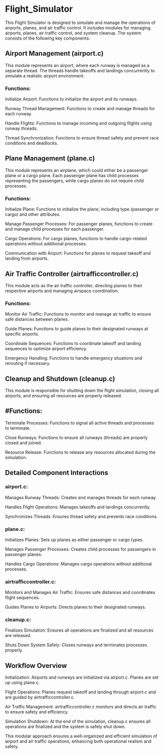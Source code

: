 # Flight_Simulator

This Flight Simulator is designed to simulate and manage the operations of airports, planes, and air traffic control. It includes modules for managing airports, planes, air traffic control, and system cleanup. The system consists of the following key components:

## Airport Management (airport.c)

This module represents an airport, where each runway is managed as a separate thread. The threads handle takeoffs and landings concurrently to simulate a realistic airport environment.

### Functions:

Initialize Airport: Functions to initialize the airport and its runways.

Runway Thread Management: Functions to create and manage threads for each runway.

Handle Flights: Functions to manage incoming and outgoing flights using runway threads.

Thread Synchronization: Functions to ensure thread safety and prevent race conditions and deadlocks.

## Plane Management (plane.c)

This module represents an airplane, which could either be a passenger plane or a cargo plane. Each passenger plane has child processes representing the passengers, while cargo planes do not require child processes.

### Functions:

Initialize Plane: Functions to initialize the plane, including type (passenger or cargo) and other attributes.

Manage Passenger Processes: For passenger planes, functions to create and manage child processes for each passenger.

Cargo Operations: For cargo planes, functions to handle cargo-related operations without additional processes.

Communication with Airport: Functions for planes to request takeoff and landing from airports.

## Air Traffic Controller (airtrafficcontroller.c)

This module acts as the air traffic controller, directing planes to their respective airports and managing airspace coordination.

### Functions:

Monitor Air Traffic: Functions to monitor and manage air traffic to ensure safe distances between planes.

Guide Planes: Functions to guide planes to their designated runways at specific airports.

Coordinate Sequences: Functions to coordinate takeoff and landing sequences to optimize airport efficiency.

Emergency Handling: Functions to handle emergency situations and rerouting if necessary.

## Cleanup and Shutdown (cleanup.c)

This module is responsible for shutting down the flight simulation, closing all airports, and ensuring all resources are properly released.

## #Functions:

Terminate Processes: Functions to signal all active threads and processes to terminate.

Close Runways: Functions to ensure all runways (threads) are properly closed and joined.

Resource Release: Functions to release any resources allocated during the simulation.

## Detailed Component Interactions

### airport.c:

Manages Runway Threads: Creates and manages threads for each runway.

Handles Flight Operations: Manages takeoffs and landings concurrently.

Synchronizes Threads: Ensures thread safety and prevents race conditions.

### plane.c:

Initializes Planes: Sets up planes as either passenger or cargo types.

Manages Passenger Processes: Creates child processes for passengers in passenger planes.

Handles Cargo Operations: Manages cargo operations without additional processes.

### airtrafficcontroller.c:

Monitors and Manages Air Traffic: Ensures safe distances and coordinates flight sequences.

Guides Planes to Airports: Directs planes to their designated runways.

### cleanup.c:

Finalizes Simulation: Ensures all operations are finalized and all resources are released.

Shuts Down System Safely: Closes runways and terminates processes properly.

## Workflow Overview

Initialization: Airports and runways are initialized via airport.c. Planes are set up using plane.c.

Flight Operations: Planes request takeoff and landing through airport.c and are guided by airtrafficcontroller.c.

Air Traffic Management: airtrafficcontroller.c monitors and directs air traffic to ensure safety and efficiency.

Simulation Shutdown: At the end of the simulation, cleanup.c ensures all operations are finalized and the system is safely shut down.

This modular approach ensures a well-organized and efficient simulation of airport and air traffic operations, enhancing both operational realism and safety.
